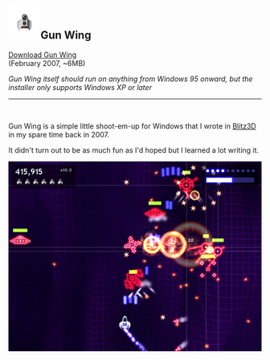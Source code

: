 <h2><img src="icon.png" width="64"><span>Gun Wing</span></h2>

[Download Gun Wing](https://github.com/Arjailer/arjailer.github.io/releases/download/GunWing-1.1/GunWing.Setup.exe) <br /> (February 2007, ~6MB)

_Gun Wing itself should run on anything from Windows 95 onward, but the installer only supports Windows XP or later_

---

<br />

Gun Wing is a simple little shoot-em-up for Windows that I wrote in [Blitz3D](https://blitzresearch.itch.io/blitz3d) in my spare time back in 2007.

It didn't turn out to be as much fun as I'd hoped but I learned a lot writing it.

![Gun Wing screenshot](GunWing1.jpg)

